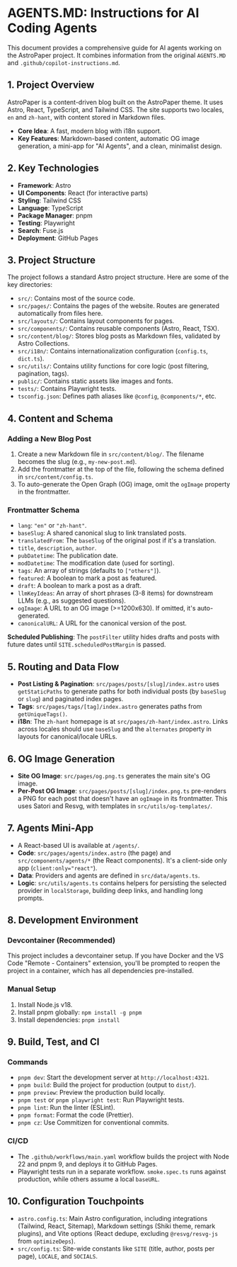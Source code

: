 # AGENTS.MD: Instructions for AI Coding Agents

This document provides a comprehensive guide for AI agents working on the AstroPaper project. It combines information from the original `AGENTS.MD` and `.github/copilot-instructions.md`.

## 1. Project Overview

AstroPaper is a content-driven blog built on the AstroPaper theme. It uses Astro, React, TypeScript, and Tailwind CSS. The site supports two locales, `en` and `zh-hant`, with content stored in Markdown files.

- **Core Idea**: A fast, modern blog with i18n support.
- **Key Features**: Markdown-based content, automatic OG image generation, a mini-app for "AI Agents", and a clean, minimalist design.

## 2. Key Technologies

- **Framework**: Astro
- **UI Components**: React (for interactive parts)
- **Styling**: Tailwind CSS
- **Language**: TypeScript
- **Package Manager**: pnpm
- **Testing**: Playwright
- **Search**: Fuse.js
- **Deployment**: GitHub Pages

## 3. Project Structure

The project follows a standard Astro project structure. Here are some of the key directories:

-   `src/`: Contains most of the source code.
-   `src/pages/`: Contains the pages of the website. Routes are generated automatically from files here.
-   `src/layouts/`: Contains layout components for pages.
-   `src/components/`: Contains reusable components (Astro, React, TSX).
-   `src/content/blog/`: Stores blog posts as Markdown files, validated by Astro Collections.
-   `src/i18n/`: Contains internationalization configuration (`config.ts`, `dict.ts`).
-   `src/utils/`: Contains utility functions for core logic (post filtering, pagination, tags).
-   `public/`: Contains static assets like images and fonts.
-   `tests/`: Contains Playwright tests.
-   `tsconfig.json`: Defines path aliases like `@config`, `@components/*`, etc.

## 4. Content and Schema

### Adding a New Blog Post

1.  Create a new Markdown file in `src/content/blog/`. The filename becomes the slug (e.g., `my-new-post.md`).
2.  Add the frontmatter at the top of the file, following the schema defined in `src/content/config.ts`.
3.  To auto-generate the Open Graph (OG) image, omit the `ogImage` property in the frontmatter.

### Frontmatter Schema

-   `lang`: `"en"` or `"zh-hant"`.
-   `baseSlug`: A shared canonical slug to link translated posts.
-   `translatedFrom`: The `baseSlug` of the original post if it's a translation.
-   `title`, `description`, `author`.
-   `pubDatetime`: The publication date.
-   `modDatetime`: The modification date (used for sorting).
-   `tags`: An array of strings (defaults to `["others"]`).
-   `featured`: A boolean to mark a post as featured.
-   `draft`: A boolean to mark a post as a draft.
-   `llmKeyIdeas`: An array of short phrases (3-8 items) for downstream LLMs (e.g., as suggested questions).
-   `ogImage`: A URL to an OG image (>=1200x630). If omitted, it's auto-generated.
-   `canonicalURL`: A URL for the canonical version of the post.

**Scheduled Publishing**: The `postFilter` utility hides drafts and posts with future dates until `SITE.scheduledPostMargin` is passed.

## 5. Routing and Data Flow

- **Post Listing & Pagination**: `src/pages/posts/[slug]/index.astro` uses `getStaticPaths` to generate paths for both individual posts (by `baseSlug` or `slug`) and paginated index pages.
- **Tags**: `src/pages/tags/[tag]/index.astro` generates paths from `getUniqueTags()`.
- **i18n**: The `zh-hant` homepage is at `src/pages/zh-hant/index.astro`. Links across locales should use `baseSlug` and the `alternates` property in layouts for canonical/locale URLs.

## 6. OG Image Generation

-   **Site OG Image**: `src/pages/og.png.ts` generates the main site's OG image.
-   **Per-Post OG Image**: `src/pages/posts/[slug]/index.png.ts` pre-renders a PNG for each post that doesn't have an `ogImage` in its frontmatter. This uses Satori and Resvg, with templates in `src/utils/og-templates/`.

## 7. Agents Mini-App

-   A React-based UI is available at `/agents/`.
-   **Code**: `src/pages/agents/index.astro` (the page) and `src/components/agents/*` (the React components). It's a client-side only app (`client:only="react"`).
-   **Data**: Providers and agents are defined in `src/data/agents.ts`.
-   **Logic**: `src/utils/agents.ts` contains helpers for persisting the selected provider in `localStorage`, building deep links, and handling long prompts.

## 8. Development Environment

### Devcontainer (Recommended)

This project includes a devcontainer setup. If you have Docker and the VS Code "Remote - Containers" extension, you'll be prompted to reopen the project in a container, which has all dependencies pre-installed.

### Manual Setup

1.  Install Node.js v18.
2.  Install pnpm globally: `npm install -g pnpm`
3.  Install dependencies: `pnpm install`

## 9. Build, Test, and CI

### Commands

-   `pnpm dev`: Start the development server at `http://localhost:4321`.
-   `pnpm build`: Build the project for production (output to `dist/`).
-   `pnpm preview`: Preview the production build locally.
-   `pnpm test` or `pnpm playwright test`: Run Playwright tests.
-   `pnpm lint`: Run the linter (ESLint).
-   `pnpm format`: Format the code (Prettier).
-   `pnpm cz`: Use Commitizen for conventional commits.

### CI/CD

-   The `.github/workflows/main.yaml` workflow builds the project with Node 22 and pnpm 9, and deploys it to GitHub Pages.
-   Playwright tests run in a separate workflow. `smoke.spec.ts` runs against production, while others assume a local `baseURL`.

## 10. Configuration Touchpoints

-   `astro.config.ts`: Main Astro configuration, including integrations (Tailwind, React, Sitemap), Markdown settings (Shiki theme, remark plugins), and Vite options (React dedupe, excluding `@resvg/resvg-js` from `optimizeDeps`).
-   `src/config.ts`: Site-wide constants like `SITE` (title, author, posts per page), `LOCALE`, and `SOCIALS`.
